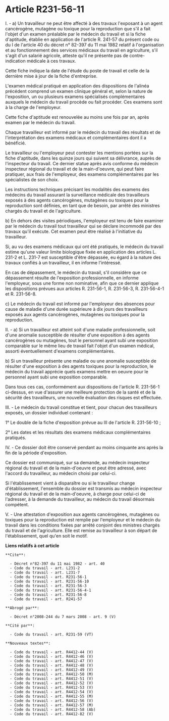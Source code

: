 # Article R231-56-11

I. - a) Un travailleur ne peut être affecté à des travaux l'exposant à un agent cancérogène, mutagène ou toxique pour la
reproduction que s'il a fait l'objet d'un examen préalable par le médecin du travail et si la fiche d'aptitude, établie en
application de l'article R. 241-57 du présent code ou du I de l'article 40 du décret n° 82-397 du 11 mai 1982 relatif à
l'organisation et au fonctionnement des services médicaux du travail en agriculture, s'il s'agit d'un salarié agricole,
atteste qu'il ne présente pas de contre-indication médicale à ces travaux.

Cette fiche indique la date de l'étude du poste de travail et celle de la dernière mise à jour de la fiche d'entreprise.

L'examen médical pratiqué en application des dispositions de l'alinéa précédent comprend un examen clinique général et, selon
la nature de l'exposition, un ou plusieurs examens spécialisés complémentaires auxquels le médecin du travail procède ou fait
procéder. Ces examens sont à la charge de l'employeur.

Cette fiche d'aptitude est renouvelée au moins une fois par an, après examen par le médecin du travail.

Chaque travailleur est informé par le médecin du travail des résultats et de l'interprétation des examens médicaux et
complémentaires dont il a bénéficié.

Le travailleur ou l'employeur peut contester les mentions portées sur la fiche d'aptitude, dans les quinze jours qui suivent
sa délivrance, auprès de l'inspecteur du travail. Ce dernier statue après avis conforme du médecin inspecteur régional du
travail et de la main-d'oeuvre, qui peut faire pratiquer, aux frais de l'employeur, des examens complémentaires par les
spécialistes de son choix.

Les instructions techniques précisant les modalités des examens des médecins du travail assurant la surveillance médicale des
travailleurs exposés à des agents cancérogènes, mutagènes ou toxiques pour la reproduction sont définies, en tant que de
besoin, par arrêté des ministres chargés du travail et de l'agriculture.

b) En dehors des visites périodiques, l'employeur est tenu de faire examiner par le médecin du travail tout travailleur qui
se déclare incommodé par des travaux qu'il exécute. Cet examen peut être réalisé à l'initiative du travailleur.

Si, au vu des examens médicaux qui ont été pratiqués, le médecin du travail estime qu'une valeur limite biologique fixée en
application des articles L. 231-2 et L. 231-7 est susceptible d'être dépassée, eu égard à la nature des travaux confiés à un
travailleur, il en informe l'intéressé.

En cas de dépassement, le médecin du travail, s'il considère que ce dépassement résulte de l'exposition professionnelle, en
informe l'employeur, sous une forme non nominative, afin que ce dernier applique les dispositions prévues aux articles R.
231-56-1, R. 231-56-3, R. 231-56-4-1 et R. 231-56-8.

c) Le médecin du travail est informé par l'employeur des absences pour cause de maladie d'une durée supérieure à dix jours
des travailleurs exposés aux agents cancérogènes, mutagènes ou toxiques pour la reproduction.

II. - a) Si un travailleur est atteint soit d'une maladie professionnelle, soit d'une anomalie susceptible de résulter d'une
exposition à des agents cancérogènes ou mutagènes, tout le personnel ayant subi une exposition comparable sur le même lieu de
travail fait l'objet d'un examen médical, assorti éventuellement d'examens complémentaires.

b) Si un travailleur présente une maladie ou une anomalie susceptible de résulter d'une exposition à des agents toxiques pour
la reproduction, le médecin du travail apprécie quels examens mettre en oeuvre pour le personnel ayant subi une exposition
comparable.

Dans tous ces cas, conformément aux dispositions de l'article R. 231-56-1 ci-dessus, en vue d'assurer une meilleure
protection de la santé et de la sécurité des travailleurs, une nouvelle évaluation des risques est effectuée.

III. - Le médecin du travail constitue et tient, pour chacun des travailleurs exposés, un dossier individuel contenant :

1° Le double de la fiche d'exposition prévue au III de l'article R. 231-56-10 ;

2° Les dates et les résultats des examens médicaux complémentaires pratiqués.

IV. - Ce dossier doit être conservé pendant au moins cinquante ans après la fin de la période d'exposition.

Ce dossier est communiqué, sur sa demande, au médecin inspecteur régional du travail et de la main-d'oeuvre et peut être
adressé, avec l'accord du travailleur, au médecin choisi par celui-ci.

Si l'établissement vient à disparaître ou si le travailleur change d'établissement, l'ensemble du dossier est transmis au
médecin inspecteur régional du travail et de la main-d'oeuvre, à charge pour celui-ci de l'adresser, à la demande du
travailleur, au médecin du travail désormais compétent.

V. - Une attestation d'exposition aux agents cancérogènes, mutagènes ou toxiques pour la reproduction est remplie par
l'employeur et le médecin du travail dans les conditions fixées par arrêté conjoint des ministres chargés du travail et de
l'agriculture. Elle est remise au travailleur à son départ de l'établissement, quel qu'en soit le motif.

**Liens relatifs à cet article**

	**Cite**:

	  - Décret n°82-397 du 11 mai 1982 - art. 40
	  - Code du travail - art. L231-2
	  - Code du travail - art. L231-7
	  - Code du travail - art. R231-56-1
	  - Code du travail - art. R231-56-10
	  - Code du travail - art. R231-56-3
	  - Code du travail - art. R231-56-4-1
	  - Code du travail - art. R231-56-8
	  - Code du travail - art. R241-57

	**Abrogé par**:

	  - Décret n°2008-244 du 7 mars 2008 - art. 9 (V)

	**Cité par**:

	  - Code du travail - art. R231-59 (VT)

	**Nouveaux textes**:

	  - Code du travail - art. R4412-44 (V)
	  - Code du travail - art. R4412-46 (V)
	  - Code du travail - art. R4412-47 (V)
	  - Code du travail - art. R4412-48 (V)
	  - Code du travail - art. R4412-49 (V)
	  - Code du travail - art. R4412-50 (M)
	  - Code du travail - art. R4412-51 (V)
	  - Code du travail - art. R4412-52 (V)
	  - Code du travail - art. R4412-53 (V)
	  - Code du travail - art. R4412-54 (V)
	  - Code du travail - art. R4412-55 (M)
	  - Code du travail - art. R4412-56 (V)
	  - Code du travail - art. R4412-57 (M)
	  - Code du travail - art. R4412-58 (Ab)
	  - Code du travail - art. R4412-82 (V)
